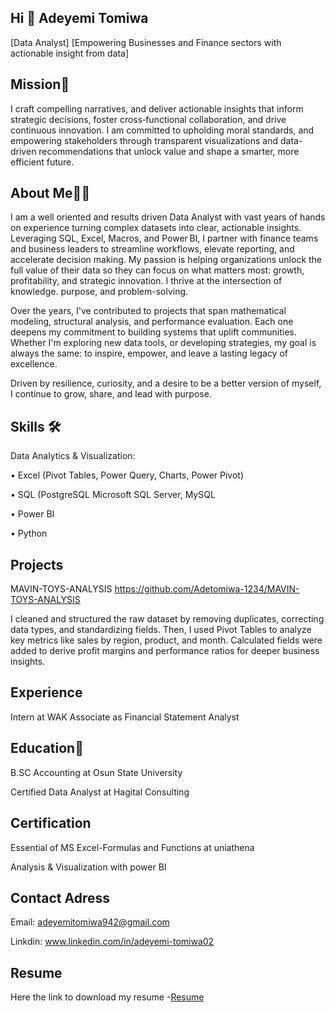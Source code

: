 ## Hi 👋 Adeyemi Tomiwa
[Data Analyst] [Empowering Businesses and Finance sectors with actionable insight from data]
## Mission🎯
I craft compelling narratives, and deliver actionable insights that inform strategic decisions, foster cross‑functional collaboration, and drive continuous innovation. I am committed to upholding moral standards, and empowering stakeholders through transparent visualizations and data-driven recommendations that unlock value and shape a smarter, more efficient future.
## About Me👨‍💻
I am a well oriented and results driven Data Analyst with vast years of hands on experience turning complex datasets into clear, actionable insights. Leveraging SQL, Excel, Macros, and Power BI, I partner with finance teams and business leaders to streamline workflows, elevate reporting, and accelerate decision making. 
My passion is helping organizations unlock the full value of their data so they can focus on what matters most: growth, profitability, and strategic innovation.  I thrive at the intersection of
knowledge. purpose, and problem-solving.

Over the years, I've contributed to projects that span mathematical modeling, structural analysis, and performance
evaluation. Each one deepens my commitment to building systems that uplift communities. Whether I'm exploring new data tools, or developing strategies, my goal is always the same: to inspire, empower, and leave a lasting legacy of excellence. 

Driven by resilience, curiosity, and a desire to be a better version of myself, I continue to grow, share, and lead with purpose.

## Skills 🛠
Data Analytics & Visualization:

•	Excel (Pivot Tables, Power Query, Charts, Power Pivot)

•	SQL (PostgreSQL Microsoft SQL Server, MySQL

•	Power BI

•	Python

## Projects
MAVIN-TOYS-ANALYSIS
https://github.com/Adetomiwa-1234/MAVIN-TOYS-ANALYSIS

I cleaned and structured the raw dataset by removing duplicates, correcting data types, and standardizing fields. 
Then, I used Pivot Tables to analyze key metrics like sales by region, product, and month. 
Calculated fields were added to derive profit margins and performance ratios for deeper business insights.

## Experience 
Intern at WAK Associate as Financial Statement Analyst

## Education📕
B.SC Accounting at Osun State University

Certified Data Analyst at Hagital Consulting  

## Certification
Essential of MS Excel-Formulas and Functions at uniathena

Analysis & Visualization with power BI     

## Contact Adress
Email: adeyemitomiwa942@gmail.com

Linkdin: www.linkedin.com/in/adeyemi-tomiwa02

## Resume
Here the link to download my resume -<a href="https://drive.google.com/file/d/1AszlJDQAQh04HIDky9L1R4aiHZJr6Uz7/view?usp=drive_link">Resume</a>

